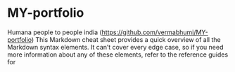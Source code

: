 # MY-portfolio
Humana people to people india (https://github.com/vermabhumi/MY-portfolio)
This Markdown cheat sheet provides a quick overview of all the Markdown syntax elements. It can’t cover every edge case, so if you need more information about any of these elements, refer to the reference guides for
